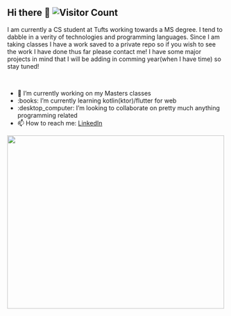 <!--
http://quotesideas.com/wp-content/uploads/2015/02/Learning-Quotes-Albert-Einstein.jpg
**trav-xeno/trav-xeno** is a ✨ _special_ ✨ repository because its `README.md` (this file) appears on your GitHub profile.
![ReadMe Card](https://github-readme-stats.vercel.app/api/pin/?username=YourUsername&repo=YourRepositoryName)
--> 

## Hi there 👋  ![Visitor Count](https://profile-counter.glitch.me/trav-xeno/count.svg)

<p> 
  I am currently a CS student at Tufts working towards a MS degree. 
  I tend to dabble in a verity of technologies and programming languages. Since I am taking classes I have a work saved to a private repo so if you wish to see the work I have done thus far please contact me! I have some major projects in mind that I will be adding in comming year(when I have time) so stay tuned!      
</p>
<br/>
<ul>
  <li>🔭 I’m currently working on my Masters classes</li>
  <li> :books:	 I’m currently learning kotlin(ktor)/flutter for web</li>
  <li>:desktop_computer:	I’m looking to collaborate on pretty much anything programming related </li>
  <li>📫 How to reach me: <a href="https://www.linkedin.com/in/travis-nevins/">LinkedIn</a> </li>
</ul>  
  
<img src="https://th.bing.com/th/id/Rb0fc35d3ea90005d82676206edcb9426?rik=dHx%2f2VumcAD0hQ&riu=http%3a%2f%2fblog.aryatra.com%2fwp-content%2fuploads%2f2016%2f08%2flifelong-learning-quotes-albert-einstein.jpg&ehk=X6ILe2oX4CK%2fbTyFrK4bDfmeXLo%2b62zazbDlE5Ijy4g%3d&risl=&pid=ImgRaw" width="500" height="400">
